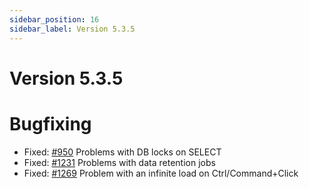 ```yaml
---
sidebar_position: 16
sidebar_label: Version 5.3.5
---
```


# Version 5.3.5

# Bugfixing
- Fixed: [#950](https://github.com/reportportal/reportportal/issues/950) Problems with DB locks on SELECT
- Fixed: [#1231](https://github.com/reportportal/reportportal/issues/1231)  Problems with data retention jobs
- Fixed: [#1269](https://github.com/reportportal/reportportal/issues/1269) Problem with an infinite load on Ctrl/Command+Click 
